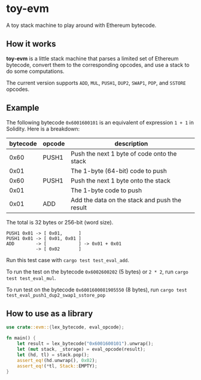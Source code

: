 # toy-evm

A toy stack machine to play around with Ethereum bytecode.

## How it works 

**toy-evm** is a little stack machine that parses a limited set of Ethereum bytecode, convert them to the corresponding opcodes, and use a stack to do some computations.

The current version supports `ADD`, `MUL`, `PUSH1`, `DUP2`, `SWAP1`, `POP`, and `SSTORE` opcodes.

## Example

The following bytecode `0x6001600101` is an equivalent of expression `1 + 1` in Solidity. Here is a breakdown:

| bytecode |  opcode |                  description                  |
|----------|---------|-----------------------------------------------|
|   0x60   |  PUSH1  | Push the next 1 byte of code onto the stack   |
|   0x01   |         | The 1-byte (64-bit) code to push              |
|   0x60   |  PUSH1  | Push the next 1 byte onto the stack           |
|   0x01   |         | The 1-byte code to push                       |
|   0x01   |   ADD   | Add the data on the stack and push the result |

The total is 32 bytes or 256-bit (word size).

```
PUSH1 0x01 -> [ 0x01,      ]
PUSH1 0x01 -> [ 0x01, 0x01 ]
ADD        -> [            ] -> 0x01 + 0x01
           -> [ 0x02       ]
```

Run this test case with `cargo test test_eval_add`.

To run the test on the bytecode `0x6002600202` (5 bytes) or `2 * 2`, run `cargo test test_eval_mul`.

To run test on the bytecode `0x6001600081905550` (8 bytes), run `cargo test test_eval_push1_dup2_swap1_sstore_pop`

## How to use as a library

```rust
use crate::evm::{lex_bytecode, eval_opcode};

fn main() {
    let result = lex_bytecode("0x6001600101").unwrap();
    let (mut stack, _storage) = eval_opcode(result);
    let (hd, tl) = stack.pop();
    assert_eq!(hd.unwrap(), 0x02);
    assert_eq!(*tl, Stack::EMPTY);
}
```
